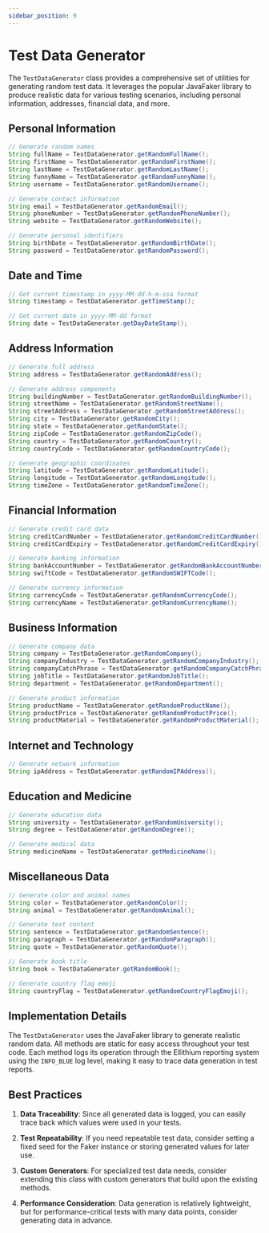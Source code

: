 ```yaml
---
sidebar_position: 9
---
```


# Test Data Generator

The `TestDataGenerator` class provides a comprehensive set of utilities for generating random test data. It leverages the popular JavaFaker library to produce realistic data for various testing scenarios, including personal information, addresses, financial data, and more.

## Personal Information

```java
// Generate random names
String fullName = TestDataGenerator.getRandomFullName();
String firstName = TestDataGenerator.getRandomFirstName();
String lastName = TestDataGenerator.getRandomLastName();
String funnyName = TestDataGenerator.getRandomFunnyName();
String username = TestDataGenerator.getRandomUsername();

// Generate contact information
String email = TestDataGenerator.getRandomEmail();
String phoneNumber = TestDataGenerator.getRandomPhoneNumber();
String website = TestDataGenerator.getRandomWebsite();

// Generate personal identifiers
String birthDate = TestDataGenerator.getRandomBirthDate();
String password = TestDataGenerator.getRandomPassword();
```

## Date and Time

```java
// Get current timestamp in yyyy-MM-dd-h-m-ssa format
String timestamp = TestDataGenerator.getTimeStamp();

// Get current date in yyyy-MM-dd format
String date = TestDataGenerator.getDayDateStamp();
```

## Address Information

```java
// Generate full address
String address = TestDataGenerator.getRandomAddress();

// Generate address components
String buildingNumber = TestDataGenerator.getRandomBuildingNumber();
String streetName = TestDataGenerator.getRandomStreetName();
String streetAddress = TestDataGenerator.getRandomStreetAddress();
String city = TestDataGenerator.getRandomCity();
String state = TestDataGenerator.getRandomState();
String zipCode = TestDataGenerator.getRandomZipCode();
String country = TestDataGenerator.getRandomCountry();
String countryCode = TestDataGenerator.getRandomCountryCode();

// Generate geographic coordinates
String latitude = TestDataGenerator.getRandomLatitude();
String longitude = TestDataGenerator.getRandomLongitude();
String timeZone = TestDataGenerator.getRandomTimeZone();
```

## Financial Information

```java
// Generate credit card data
String creditCardNumber = TestDataGenerator.getRandomCreditCardNumber();
String creditCardExpiry = TestDataGenerator.getRandomCreditCardExpiry();

// Generate banking information
String bankAccountNumber = TestDataGenerator.getRandomBankAccountNumber();
String swiftCode = TestDataGenerator.getRandomSWIFTCode();

// Generate currency information
String currencyCode = TestDataGenerator.getRandomCurrencyCode();
String currencyName = TestDataGenerator.getRandomCurrencyName();
```

## Business Information

```java
// Generate company data
String company = TestDataGenerator.getRandomCompany();
String companyIndustry = TestDataGenerator.getRandomCompanyIndustry();
String companyCatchPhrase = TestDataGenerator.getRandomCompanyCatchPhrase();
String jobTitle = TestDataGenerator.getRandomJobTitle();
String department = TestDataGenerator.getRandomDepartment();

// Generate product information
String productName = TestDataGenerator.getRandomProductName();
String productPrice = TestDataGenerator.getRandomProductPrice();
String productMaterial = TestDataGenerator.getRandomProductMaterial();
```

## Internet and Technology

```java
// Generate network information
String ipAddress = TestDataGenerator.getRandomIPAddress();
```

## Education and Medicine

```java
// Generate education data
String university = TestDataGenerator.getRandomUniversity();
String degree = TestDataGenerator.getRandomDegree();

// Generate medical data
String medicineName = TestDataGenerator.getMedicineName();
```

## Miscellaneous Data

```java
// Generate color and animal names
String color = TestDataGenerator.getRandomColor();
String animal = TestDataGenerator.getRandomAnimal();

// Generate text content
String sentence = TestDataGenerator.getRandomSentence();
String paragraph = TestDataGenerator.getRandomParagraph();
String quote = TestDataGenerator.getRandomQuote();

// Generate book title
String book = TestDataGenerator.getRandomBook();

// Generate country flag emoji
String countryFlag = TestDataGenerator.getRandomCountryFlagEmoji();
```

## Implementation Details

The `TestDataGenerator` uses the JavaFaker library to generate realistic random data. All methods are static for easy access throughout your test code. Each method logs its operation through the Ellithium reporting system using the `INFO_BLUE` log level, making it easy to trace data generation in test reports.

## Best Practices

1. **Data Traceability**: Since all generated data is logged, you can easily trace back which values were used in your tests.

2. **Test Repeatability**: If you need repeatable test data, consider setting a fixed seed for the Faker instance or storing generated values for later use.

3. **Custom Generators**: For specialized test data needs, consider extending this class with custom generators that build upon the existing methods.

4. **Performance Consideration**: Data generation is relatively lightweight, but for performance-critical tests with many data points, consider generating data in advance. 